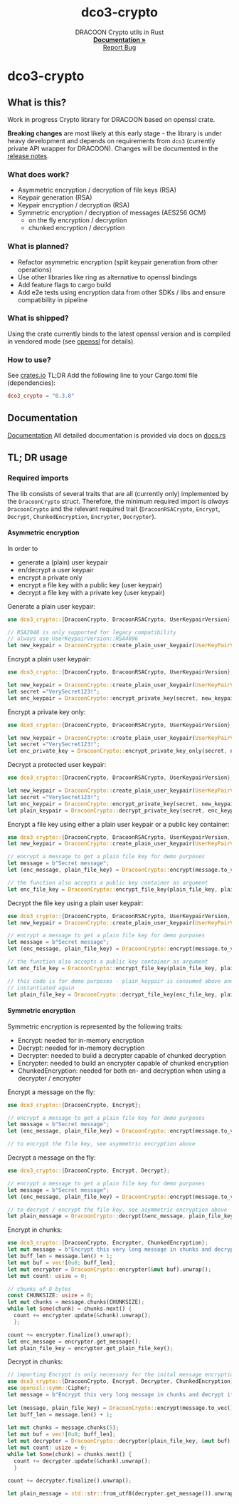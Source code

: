   <h1 align="center">dco3-crypto</h1>

  <p align="center">
    DRACOON Crypto utils in Rust
    <br />
    <a href="https://docs.rs/dco3_crypto/latest/dco3_crypto"><strong>Documentation »</strong></a>
    <br />
    <a href="https://github.com/unbekanntes-pferd/dco3-crypto/issues">Report Bug</a>
  </p>
</p>

# dco3-crypto

## What is this?

Work in progress Crypto library for DRACOON based on openssl crate.

**Breaking changes** are most likely at this early stage - the library is under heavy development and depends on requirements from `dco3` (currently private API wrapper for DRACOON).
Changes will be documented in the [release notes](https://github.com/unbekanntes-pferd/dco3-crypto/releases).

### What does work?

- Asymmetric encryption / decryption of file keys (RSA)
- Keypair generation (RSA)
- Keypair encryption / decryption (RSA)
- Symmetric encryption / decryption of messages (AES256 GCM)
  - on the fly encryption / decryption 
  - chunked encryption / decryption

### What is planned?

- Refactor asymmetric encryption (split keypair generation from other operations)
- Use other libraries like ring as alternative to openssl bindings
- Add feature flags to cargo build
- Add e2e tests using encryption data from other SDKs / libs and ensure compatibility in pipeline

### What is shipped?
Using the crate currently binds to the latest openssl version and is compiled in vendored mode (see [openssl](https://crates.io/crates/openssl) for details). 

### How to use?

See [crates.io](https://crates.io/crates/dco3_crypto)
TL;DR Add the following line to your Cargo.toml file (dependencies):
```toml
dco3_crypto = "0.3.0"
```

## Documentation

[Documentation](https://docs.rs/dco3_crypto/latest/dco3_crypto)
All detailed documentation is provided via docs on [docs.rs](https://docs.rs/dco3_crypto/latest/dco3_crypto)

## TL; DR usage

### Required imports

The lib consists of several traits that are all (currently only) implemented by the `DracoonCrypto` struct.
Therefore, the minimum required import is *always* `DracoonCrypto` and the relevant required trait (`DracoonRSACrypto`, `Encrypt`, `Decrypt`, `ChunkedEncryption`, `Encrypter`, `Decrypter`).

#### Asymmetric encryption

In order to 
- generate a (plain) user keypair 
- en/decrypt a user keypair
- encrypt a private only
- encrypt a file key with a public key (user keypair)
- decrypt a file key with a private key (user keypair)


Generate a plain user keypair:

```rust
use dco3_crypto::{DracoonCrypto, DracoonRSACrypto, UserKeypairVersion};

// RSA2048 is only supported for legacy compatibility 
// always use UserKeypairVersion::RSA4096
let new_keypair = DracoonCrypto::create_plain_user_keypair(UserKeyPairVersion::RSA4096).unwrap();

```

Encrypt a plain user keypair:

```rust
use dco3_crypto::{DracoonCrypto, DracoonRSACrypto, UserKeypairVersion};

let new_keypair = DracoonCrypto::create_plain_user_keypair(UserKeyPairVersion::RSA4096).unwrap();
let secret ="VerySecret123!";
let enc_keypair = DracoonCrypto::encrypt_private_key(secret, new_keypair).unwrap();

```

Encrypt a private key only:

```rust
use dco3_crypto::{DracoonCrypto, DracoonRSACrypto, UserKeypairVersion};

let new_keypair = DracoonCrypto::create_plain_user_keypair(UserKeyPairVersion::RSA4096).unwrap();
let secret ="VerySecret123!";
let enc_private_key = DracoonCrypto::encrypt_private_key_only(secret, new_keypair.private_key_container).unwrap();

```

Decrypt a protected user keypair:
```rust
use dco3_crypto::{DracoonCrypto, DracoonRSACrypto, UserKeypairVersion};

let new_keypair = DracoonCrypto::create_plain_user_keypair(UserKeyPairVersion::RSA4096).unwrap();
let secret ="VerySecret123!";
let enc_keypair = DracoonCrypto::encrypt_private_key(secret, new_keypair).unwrap();
let plain_keypair = DracoonCrypto::decrypt_private_key(secret, enc_keypair).unwrap();

```

Encrypt a file key using either a plain user keypair or a public key container:

```rust
use dco3_crypto::{DracoonCrypto, DracoonRSACrypto, UserKeypairVersion, Encrypt};
let new_keypair = DracoonCrypto::create_plain_user_keypair(UserKeyPairVersion::RSA4096).unwrap();

// encrypt a message to get a plain file key for demo purposes
let message = b"Secret message";
let (enc_message, plain_file_key) = DracoonCrypto::encrypt(message.to_vec()).unwrap();

// the function also accepts a public key container as argument
let enc_file_key = DracoonCrypto::encrypt_file_key(plain_file_key, plain_keypair).unwrap();
```

Decrypt the file key using a plain user keypair:
```rust
use dco3_crypto::{DracoonCrypto, DracoonRSACrypto, UserKeypairVersion, Encrypt};
let new_keypair = DracoonCrypto::create_plain_user_keypair(UserKeyPairVersion::RSA4096).unwrap();

// encrypt a message to get a plain file key for demo purposes
let message = b"Secret message";
let (enc_message, plain_file_key) = DracoonCrypto::encrypt(message.to_vec()).unwrap();

// the function also accepts a public key container as argument
let enc_file_key = DracoonCrypto::encrypt_file_key(plain_file_key, plain_keypair).unwrap();

// this code is for demo purposes - plain_keypair is consumed above and needs to be 
// instantiated again
let plain_file_key = DracoonCrypto::decrypt_file_key(enc_file_key, plain_keypair).unwrap();
```

#### Symmetric encryption

Symmetric encryption is represented by the following traits:

- Encrypt: needed for in-memory encryption
- Decrypt: needed for in-memory decryption
- Decrypter: needed to build a decrypter capable of chunked decryption
- Encrypter: needed to build an encrypter capable of chunked encryption
- ChunkedEncryption: needed for both en- and decryption when using a decrypter / encrypter

Encrypt a message on the fly:

```rust
use dco3_crypto::{DracoonCrypto, Encrypt};

// encrypt a message to get a plain file key for demo purposes
let message = b"Secret message";
let (enc_message, plain_file_key) = DracoonCrypto::encrypt(message.to_vec()).unwrap();

// to encrypt the file key, see asymmetric encryption above
```

Decrypt a message on the fly:

```rust
use dco3_crypto::{DracoonCrypto, Encrypt, Decrypt};

// encrypt a message to get a plain file key for demo purposes
let message = b"Secret message";
let (enc_message, plain_file_key) = DracoonCrypto::encrypt(message.to_vec()).unwrap();

// to decrypt / encrypt the file key, see asymmetric encryption above
let plain_message = DracoonCrypto::decrypt(&enc_message, plain_file_key);
```

Encrypt in chunks:

```rust
use dco3_crypto::{DracoonCrypto, Encrypter, ChunkedEncryption};
let mut message = b"Encrypt this very long message in chunks and decrypt it";
let buff_len = message.len() + 1;
let mut buf = vec![0u8; buff_len];
let mut encrypter = DracoonCrypto::encrypter(&mut buf).unwrap();
let mut count: usize = 0;

// chunks of 8 bytes
const CHUNKSIZE: usize = 8;
let mut chunks = message.chunks(CHUNKSIZE);
while let Some(chunk) = chunks.next() {
  count += encrypter.update(&chunk).unwrap();
  };

count += encrypter.finalize().unwrap();
let enc_message = encrypter.get_message();
let plain_file_key = encrypter.get_plain_file_key();

```


Decrypt in chunks:

```rust
// importing Encrypt is only necessary for the inital message encryption
use dco3_crypto::{DracoonCrypto, Encrypt, Decrypter, ChunkedEncryption};
use openssl::symm::Cipher;
let message = b"Encrypt this very long message in chunks and decrypt it";
    
let (message, plain_file_key) = DracoonCrypto::encrypt(message.to_vec()).unwrap();
let buff_len = message.len() + 1;
    
let mut chunks = message.chunks(5);
let mut buf = vec![0u8; buff_len];
let mut decrypter = DracoonCrypto::decrypter(plain_file_key, &mut buf).unwrap();
let mut count: usize = 0;
while let Some(chunk) = chunks.next() {
  count += decrypter.update(&chunk).unwrap();
  }

count += decrypter.finalize().unwrap();
    
let plain_message = std::str::from_utf8(decrypter.get_message()).unwrap();
  
```